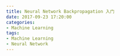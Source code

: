 ```yaml
---
title: Neural Network Backpropagation 入门
date: 2017-09-23 17:20:00
categories:
- Machine Learning
tags:
- Machine Learning
- Neural Network
---
```



